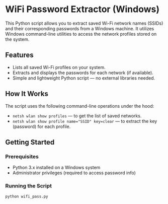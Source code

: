# WiFi Password Extractor (Windows)

This Python script allows you to extract saved Wi-Fi network names (SSIDs) and their corresponding passwords from a Windows machine. It utilizes Windows command-line utilities to access the network profiles stored on the system.

##  Features

- Lists all saved Wi-Fi profiles on your system.
- Extracts and displays the passwords for each network (if available).
- Simple and lightweight Python script — no external libraries needed.

##  How It Works

The script uses the following command-line operations under the hood:
- `netsh wlan show profiles` — to get the list of saved networks.
- `netsh wlan show profile name="SSID" key=clear` — to extract the key (password) for each profile.

##  Getting Started

### Prerequisites

- Python 3.x installed on a Windows system
- Administrator privileges (required to access password info)

### Running the Script

```bash
python wifi_pass.py
